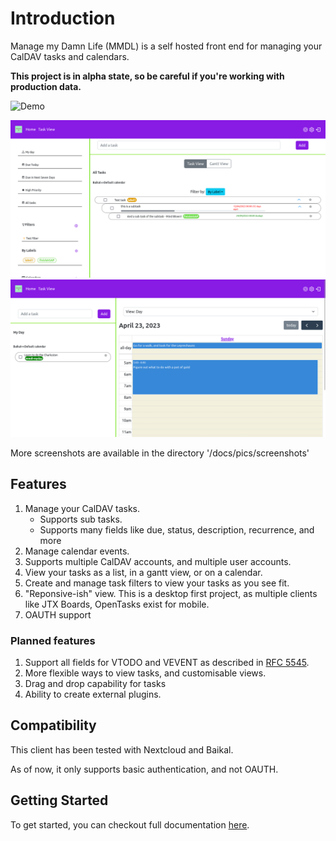 # Introduction 

Manage my Damn Life (MMDL) is a self hosted front end for managing your CalDAV tasks and calendars.

**This project is in alpha state, so be careful if you're working with production data.**

![Demo](docs/pics/screenRecord.gif)

![Task View](docs/pics/screenshots/TaskView.png "Task View")
![Home](docs/pics/screenshots/HomeView.png "Task View")

More screenshots are available in the directory '/docs/pics/screenshots'

## Features

1. Manage your CalDAV tasks.
    - Supports sub tasks.
    - Supports many fields like due, status, description, recurrence, and more
2. Manage calendar events.  
3. Supports multiple CalDAV accounts, and multiple user accounts.
4. View your tasks as a list, in a gantt view, or on a calendar.  
1. Create and manage task filters to view your tasks as you see fit.
1. "Reponsive-ish" view. This is a desktop first project, as multiple clients like JTX Boards, OpenTasks exist for mobile.
1. OAUTH support


### Planned features

1. Support all fields for VTODO and VEVENT as described in [RFC 5545](https://www.rfc-editor.org/rfc/rfc5545).
1. More flexible ways to view tasks, and customisable views.
1. Drag and drop capability for tasks
1. Ability to create external plugins.

## Compatibility

This client has been tested with Nextcloud and Baikal.

As of now, it only supports basic authentication, and not OAUTH. 

## Getting Started

To get started, you can checkout full documentation [here](https://manage-my-damn-life-nextjs.readthedocs.io/en/latest/install/).
